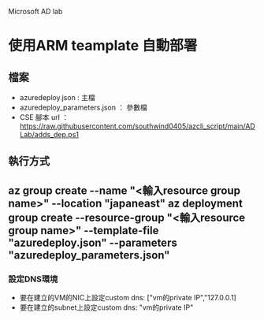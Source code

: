 Microsoft AD lab


# 使用ARM teamplate 自動部署
## 檔案
- azuredeploy.json : 主檔
- azuredeploy_parameters.json ： 參數檔
- CSE 腳本 url ： https://raw.githubusercontent.com/southwind0405/azcli_script/main/ADLab/adds_dep.ps1
## 執行方式
az group create --name "<輸入resource group name>" --location "japaneast"
az deployment group create --resource-group "<輸入resource group name>" --template-file "azuredeploy.json" --parameters "azuredeploy_parameters.json"
---
### 設定DNS環境
- 要在建立的VM的NIC上設定custom dns: ["vm的private IP","127.0.0.1]
- 要在建立的subnet上設定custom dns: "vm的private IP"

